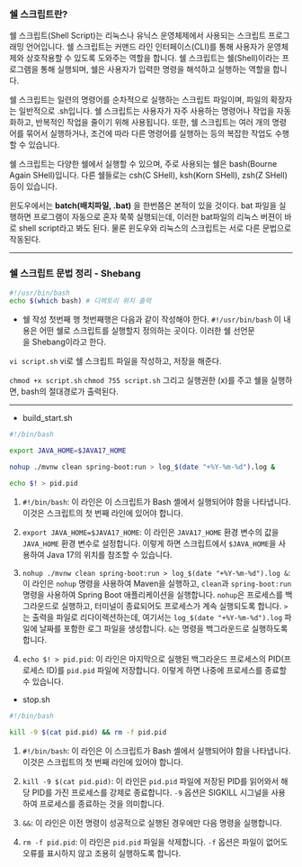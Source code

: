 
### 쉘 스크립트란?

쉘 스크립트(Shell Script)는 리눅스나 유닉스 운영체제에서 사용되는 스크립트 프로그래밍 언어입니다. 쉘 스크립트는 커맨드 라인 인터페이스(CLI)를 통해 사용자가 운영체제와 상호작용할 수 있도록 도와주는 역할을 합니다. 쉘 스크립트는 쉘(Shell)이라는 프로그램을 통해 실행되며, 쉘은 사용자가 입력한 명령을 해석하고 실행하는 역할을 합니다.

쉘 스크립트는 일련의 명령어를 순차적으로 실행하는 스크립트 파일이며, 파일의 확장자는 일반적으로 .sh입니다. 쉘 스크립트는 사용자가 자주 사용하는 명령어나 작업을 자동화하고, 반복적인 작업을 줄이기 위해 사용됩니다. 또한, 쉘 스크립트는 여러 개의 명령어를 묶어서 실행하거나, 조건에 따라 다른 명령어를 실행하는 등의 복잡한 작업도 수행할 수 있습니다.

쉘 스크립트는 다양한 쉘에서 실행할 수 있으며, 주로 사용되는 쉘은 bash(Bourne Again SHell)입니다. 다른 쉘들로는 csh(C SHell), ksh(Korn SHell), zsh(Z SHell) 등이 있습니다.

윈도우에서는 **batch(배치파일, .bat)** 을 한번쯤은 본적이 있을 것이다. bat 파일을 실행하면 프로그램이 자동으로 혼자 쭉쭉 실행되는데, 이러한 bat파일의 리눅스 버젼이 바로 shell script라고 봐도 된다. 물론 윈도우와 리눅스의 스크립트는 서로 다른 문법으로 작동된다.

---

### 쉘 스크립트 문법 정리 - Shebang

```bash
#!/usr/bin/bash
echo $(which bash) # 디렉토리 위치 출력
```

- 쉘 작성 첫번째 행
		첫번째행은 다음과 같이 작성해야 한다.
		`#!/usr/bin/bash`
		이 내용은 어떤 쉘로 스크립트를 실행할지 정의하는 곳이다.
		이러한 쉘 선언문을 Shebang이라고 한다.

`vi script.sh`
vi로 쉘 스크립트 파일을 작성하고, 저장을 해준다.

`chmod +x script.sh`
`chmod 755 script.sh`
그리고 실행권한 (x)를 주고 쉘을 실행하면, bash의 절대경로가 출력된다.


---

- build_start.sh

```bash
#!/bin/bash

export JAVA_HOME=$JAVA17_HOME

nohup ./mvnw clean spring-boot:run > log_$(date "+%Y-%m-%d").log &

echo $! > pid.pid

```

1. `#!/bin/bash`: 이 라인은 이 스크립트가 Bash 셸에서 실행되어야 함을 나타냅니다. 이것은 스크립트의 첫 번째 라인에 있어야 합니다.
    
2. `export JAVA_HOME=$JAVA17_HOME`: 이 라인은 `JAVA17_HOME` 환경 변수의 값을 `JAVA_HOME` 환경 변수로 설정합니다. 이렇게 하면 스크립트에서 `$JAVA_HOME`을 사용하여 Java 17의 위치를 참조할 수 있습니다.
    
3. `nohup ./mvnw clean spring-boot:run > log_$(date "+%Y-%m-%d").log &`: 이 라인은 `nohup` 명령을 사용하여 Maven을 실행하고, `clean`과 `spring-boot:run` 명령을 사용하여 Spring Boot 애플리케이션을 실행합니다. `nohup`은 프로세스를 백그라운드로 실행하고, 터미널이 종료되어도 프로세스가 계속 실행되도록 합니다. `>`는 출력을 파일로 리다이렉션하는데, 여기서는 `log_$(date "+%Y-%m-%d").log` 파일에 날짜를 포함한 로그 파일을 생성합니다. `&`는 명령을 백그라운드로 실행하도록 합니다.
    
4. `echo $! > pid.pid`: 이 라인은 마지막으로 실행된 백그라운드 프로세스의 PID(프로세스 ID)를 `pid.pid` 파일에 저장합니다. 이렇게 하면 나중에 프로세스를 종료할 수 있습니다.

- stop.sh

```bash
#!/bin/bash

kill -9 $(cat pid.pid) && rm -f pid.pid
```

1. `#!/bin/bash`: 이 라인은 이 스크립트가 Bash 셸에서 실행되어야 함을 나타냅니다. 이것은 스크립트의 첫 번째 라인에 있어야 합니다.
    
2. `kill -9 $(cat pid.pid)`: 이 라인은 `pid.pid` 파일에 저장된 PID를 읽어와서 해당 PID를 가진 프로세스를 강제로 종료합니다. `-9` 옵션은 SIGKILL 시그널을 사용하여 프로세스를 종료하는 것을 의미합니다.
    
3. `&&`: 이 라인은 이전 명령이 성공적으로 실행된 경우에만 다음 명령을 실행합니다.
    
4. `rm -f pid.pid`: 이 라인은 `pid.pid` 파일을 삭제합니다. `-f` 옵션은 파일이 없어도 오류를 표시하지 않고 조용히 실행하도록 합니다.
